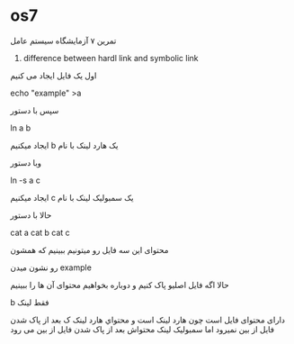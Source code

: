 # os7

تمرین ۷ آزمایشگاه سیستم عامل 

1) difference between hardl link and symbolic link

اول یک فایل ایجاد می کنیم

echo "example" >a 

سپس با دستور 

ln a b
 

ایجاد میکنیم b یک هارد لینک با نام 

وبا دستور

ln -s a c

ایجاد میکنیم c یک سمبولیک لینک با نام 

حالا با دستور 

cat a   cat b   cat c

محتوای این سه فایل رو میتونیم ببینیم که همشون 

رو نشون میدن example 

حالا اگه فایل اصلیو پاک کنیم و
دوباره بخواهیم محتوای آن ها را ببینیم 

b فقط لینک 

دارای محتوای فایل است  چون هارد لینک است و محتواي هارد لینک ک
بعد از پاک شدن فایل از بین نمیرود اما سمبولیک لینک محتواش بعد از پاک شدن
فایل از بین می رود
